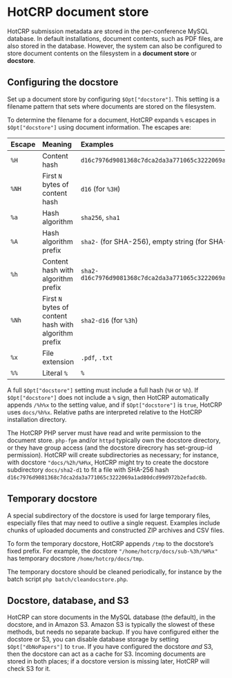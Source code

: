 # HotCRP document store

HotCRP submission metadata are stored in the per-conference MySQL database. In
default installations, document contents, such as PDF files, are also stored
in the database. However, the system can also be configured to store document
contents on the filesystem in a **document store** or **docstore**.


## Configuring the docstore

Set up a document store by configuring `$Opt["docstore"]`. This setting is a
filename pattern that sets where documents are stored on the filesystem.

To determine the filename for a document, HotCRP expands `%` escapes in
`$Opt["docstore"]` using document information. The escapes are:

| Escape | Meaning | Examples  |
|:-------|:--------|:---------|
| `%H`   | Content hash | `d16c7976d9081368c7dca2da3a771065c3222069a1ad80dcd99d972b2efadc8b` |
| `%NH`  | First `N` bytes of content hash | `d16` (for `%3H`) |
| `%a`   | Hash algorithm | `sha256`, `sha1` |
| `%A`   | Hash algorithm prefix | `sha2-` (for SHA-256), empty string (for SHA-1) |
| `%h`   | Content hash with algorithm prefix | `sha2-d16c7976d9081368c7dca2da3a771065c3222069a1ad80dcd99d972b2efadc8b` |
| `%Nh`  | First `N` bytes of content hash with algorithm prefix | `sha2-d16` (for `%3h`) |
| `%x`   | File extension | `.pdf`, `.txt` |
| `%%`   | Literal `%` | `%` |

A full `$Opt["docstore"]` setting must include a full hash (`%H` or `%h`). If
`$Opt["docstore"]` does not include a `%` sign, then HotCRP automatically
appends `/%h%x` to the setting value, and if `$Opt["docstore"]` is `true`,
HotCRP uses `docs/%h%x`. Relative paths are interpreted relative to the HotCRP
installation directory.

The HotCRP PHP server must have read and write permission to the document
store. `php-fpm` and/or `httpd` typically own the docstore directory, or they
have group access (and the docstore direcrory has set-group-id permission).
HotCRP will create subdirectories as necessary; for instance, with docstore
`"docs/%2h/%H%x`, HotCRP might try to create the docstore subdirectory
`docs/sha2-d1` to fit a file with SHA-256 hash
`d16c7976d9081368c7dca2da3a771065c3222069a1ad80dcd99d972b2efadc8b`.


## Temporary docstore

A special subdirectory of the docstore is used for large temporary files,
especially files that may need to outlive a single request. Examples include
chunks of uploaded documents and constructed ZIP archives and CSV files.

To form the temporary docstore, HotCRP appends `/tmp` to the docstore’s fixed
prefix. For example, the docstore `"/home/hotcrp/docs/sub-%3h/%H%x"` has
temporary docstore `/home/hotcrp/docs/tmp`.

The temporary docstore should be cleaned periodically, for instance by the
batch script `php batch/cleandocstore.php`.


## Docstore, database, and S3

HotCRP can store documents in the MySQL database (the default), in the
docstore, and in Amazon S3. Amazon S3 is typically the slowest of these
methods, but needs no separate backup. If you have configured either the
docstore or S3, you can disable database storage by setting
`$Opt["dbNoPapers"]` to `true`. If you have configured the docstore *and* S3,
then the docstore can act as a cache for S3. Incoming documents are stored in
both places; if a docstore version is missing later, HotCRP will check S3 for
it.
